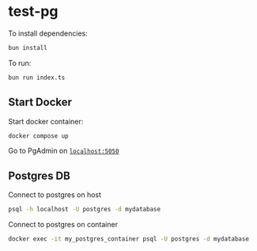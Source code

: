 # test-pg

To install dependencies:

```bash
bun install
```

To run:

```bash
bun run index.ts
```

## Start Docker

Start docker container:

```sh
docker compose up
```

Go to PgAdmin on [`localhost:5050`](http://localhost:5050)

## Postgres DB

Connect to postgres on host

```sh
psql -h localhost -U postgres -d mydatabase
```

Connect to postgres on container

```sh
docker exec -it my_postgres_container psql -U postgres -d mydatabase
```
